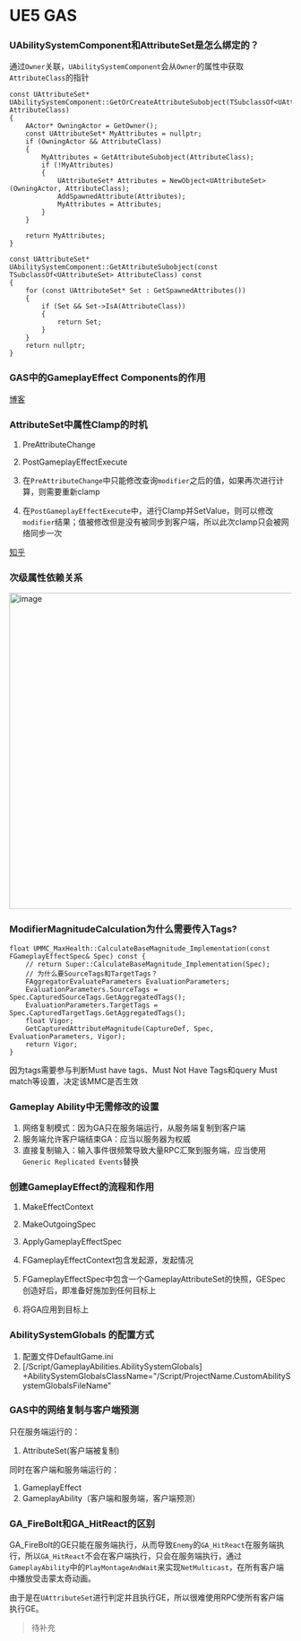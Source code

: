 # UE5 GAS

### UAbilitySystemComponent和AttributeSet是怎么绑定的？

通过``Owner``关联，``UAbilitySystemComponent``会从``Owner``的属性中获取``AttributeClass``的指针
```
const UAttributeSet* UAbilitySystemComponent::GetOrCreateAttributeSubobject(TSubclassOf<UAttributeSet> AttributeClass)
{
	AActor* OwningActor = GetOwner();
	const UAttributeSet* MyAttributes = nullptr;
	if (OwningActor && AttributeClass)
	{
		MyAttributes = GetAttributeSubobject(AttributeClass);
		if (!MyAttributes)
		{
			UAttributeSet* Attributes = NewObject<UAttributeSet>(OwningActor, AttributeClass);
			AddSpawnedAttribute(Attributes);
			MyAttributes = Attributes;
		}
	}

	return MyAttributes;
}

const UAttributeSet* UAbilitySystemComponent::GetAttributeSubobject(const TSubclassOf<UAttributeSet> AttributeClass) const
{
	for (const UAttributeSet* Set : GetSpawnedAttributes())
	{
		if (Set && Set->IsA(AttributeClass))
		{
			return Set;
		}
	}
	return nullptr;
}
```

### GAS中的GameplayEffect Components的作用

[博客](https://www.quodsoler.com/blog/how-to-use-gameplay-effect-components-in-unreal-engine-5)


### AttributeSet中属性Clamp的时机

1. PreAttributeChange
2. PostGameplayEffectExecute

1. 在``PreAttributeChange``中只能修改查询``modifier``之后的值，如果再次进行计算，则需要重新clamp
2. 在``PostGameplayEffectExecute``中，进行Clamp并SetValue，则可以修改``modifier``结果；值被修改但是没有被同步到客户端，所以此次clamp只会被网络同步一次

[知乎](https://zhuanlan.zhihu.com/p/464303056)

### 次级属性依赖关系

<img width="1177" height="564" alt="image" src="https://github.com/user-attachments/assets/aa1d17e2-e375-413a-b993-b852185c4473" />

### ModifierMagnitudeCalculation为什么需要传入Tags?

```
float UMMC_MaxHealth::CalculateBaseMagnitude_Implementation(const FGameplayEffectSpec& Spec) const {
	// return Super::CalculateBaseMagnitude_Implementation(Spec);
	// 为什么要SourceTags和TargetTags？
	FAggregatorEvaluateParameters EvaluationParameters;
	EvaluationParameters.SourceTags = Spec.CapturedSourceTags.GetAggregatedTags();
	EvaluationParameters.TargetTags = Spec.CapturedTargetTags.GetAggregatedTags();
	float Vigor;
	GetCapturedAttributeMagnitude(CaptureDef, Spec, EvaluationParameters, Vigor);
	return Vigor;
}
```

因为tags需要参与判断Must have tags、Must Not Have Tags和query Must match等设置，决定该MMC是否生效

### Gameplay Ability中无需修改的设置

1. 网络复制模式：因为GA只在服务端运行，从服务端复制到客户端
2. 服务端允许客户端结束GA：应当以服务器为权威
3. 直接复制输入：输入事件很频繁导致大量RPC汇聚到服务端，应当使用``Generic Replicated Events``替换

### 创建GameplayEffect的流程和作用

1.  MakeEffectContext
2.  MakeOutgoingSpec
3.  ApplyGameplayEffectSpec

1. FGameplayEffectContext包含发起源，发起情况
2. FGameplayEffectSpec中包含一个GameplayAttributeSet的快照，GESpec创造好后，即准备好施加到任何目标上
3. 将GA应用到目标上


### AbilitySystemGlobals 的配置方式

1. 配置文件DefaultGame.ini
2. [/Script/GameplayAbilities.AbilitySystemGlobals]
+AbilitySystemGlobalsClassName="/Script/ProjectName.CustomAbilitySystemGlobalsFileName"

### GAS中的网络复制与客户端预测

只在服务端运行的：
1. AttributeSet(客户端被复制)

同时在客户端和服务端运行的：
1. GameplayEffect
2. GameplayAbility（客户端和服务端，客户端预测）

### GA_FireBolt和GA_HitReact的区别

GA_FireBolt的GE只能在服务端执行，从而导致``Enemy``的``GA_HitReact``在服务端执行，所以``GA_HitReact``不会在客户端执行，只会在服务端执行，通过``GameplayAbility``中的``PlayMontageAndWait``来实现``NetMulticast``，在所有客户端中播放受击蒙太奇动画。

由于是在``UAttributeSet``进行判定并且执行GE，所以很难使用RPC使所有客户端执行GE。


> 待补充
